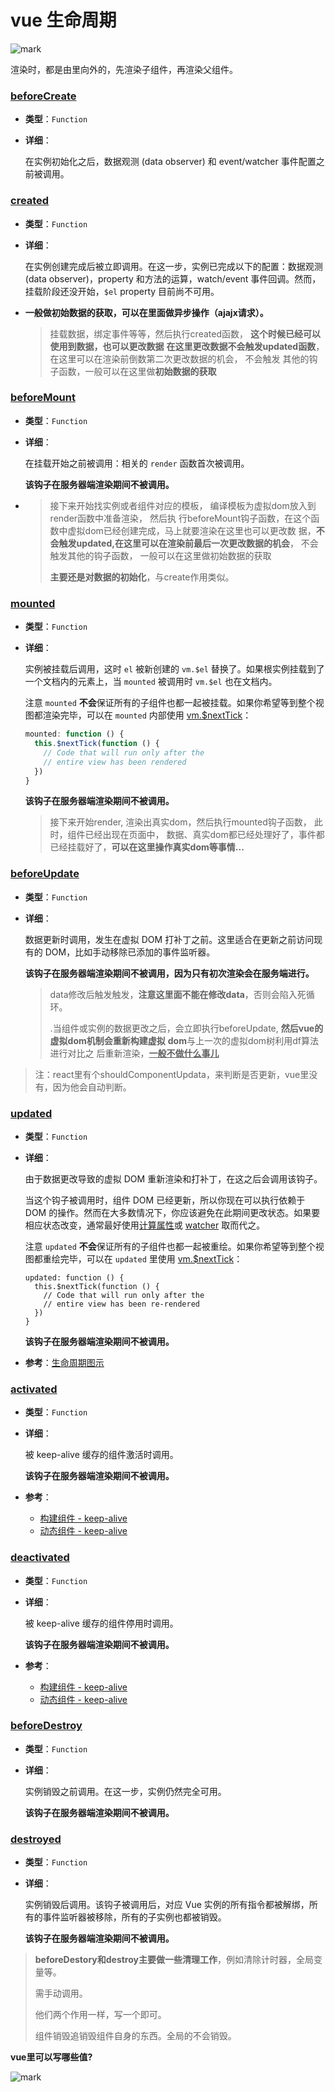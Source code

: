 # vue 生命周期

![mark](http://qiniu.wind-zhou.com/blog/210427/dmCm4b3067.png?imageslim)

渲染时，都是由里向外的，先渲染子组件，再渲染父组件。



### [beforeCreate](https://cn.vuejs.org/v2/api/#beforeCreate)

- **类型**：`Function`

- **详细**：

  在实例初始化之后，数据观测 (data observer) 和 event/watcher 事件配置之前被调用。

  

### [created](https://cn.vuejs.org/v2/api/#created)

- **类型**：`Function`

- **详细**：

  在实例创建完成后被立即调用。在这一步，实例已完成以下的配置：数据观测 (data observer)，property 和方法的运算，watch/event 事件回调。然而，挂载阶段还没开始，`$el` property 目前尚不可用。

  

- **一般做初始数据的获取，可以在里面做异步操作（ajajx请求）。**

  >挂载数据，绑定事件等等，然后执行created函数， **这个时候已经可以使用到数据，也可以更改数据**
  >**在这里更改数据不会触发updated函数**，在这里可以在渲染前倒数第二次更改数据的机会， 不会触发
  >其他的钩子函数，一般可以在这里做**初始数据的获取**

### [beforeMount](https://cn.vuejs.org/v2/api/#beforeMount)

- **类型**：`Function`

- **详细**：

  在挂载开始之前被调用：相关的 `render` 函数首次被调用。

  **该钩子在服务器端渲染期间不被调用。**

  

- 
  >接下来开始找实例或者组件对应的模板， 编译模板为虚拟dom放入到render函数中准备渲染， 然后执
  >行beforeMount钩子函数，在这个函数中虚拟dom已经创建完成，马上就要渲染在这里也可以更改数
  >据，**不会触发updated,在这里可以在渲染前最后一次更改数据的机会**， 不会触发其他的钩子函数，
  >一般可以在这里做初始数据的获取
  >
  >**主要还是对数据的初始化**，与create作用类似。 

### [mounted](https://cn.vuejs.org/v2/api/#mounted)

- **类型**：`Function`

- **详细**：

  实例被挂载后调用，这时 `el` 被新创建的 `vm.$el` 替换了。如果根实例挂载到了一个文档内的元素上，当 `mounted` 被调用时 `vm.$el` 也在文档内。

  注意 `mounted` **不会**保证所有的子组件也都一起被挂载。如果你希望等到整个视图都渲染完毕，可以在 `mounted` 内部使用 [vm.$nextTick](https://cn.vuejs.org/v2/api/#vm-nextTick)：

  ```js
  mounted: function () {
    this.$nextTick(function () {
      // Code that will run only after the
      // entire view has been rendered
    })
  }
  ```

  **该钩子在服务器端渲染期间不被调用。**

  >接下来开始render, 渲染出真实dom，然后执行mounted钩子函数， 此时，组件已经出现在页面中，
  >数据、真实dom都已经处理好了，事件都已经挂载好了，**可以在这里操作真实dom等事情...**

### [beforeUpdate](https://cn.vuejs.org/v2/api/#beforeUpdate)

- **类型**：`Function`

- **详细**：

  数据更新时调用，发生在虚拟 DOM 打补丁之前。这里适合在更新之前访问现有的 DOM，比如手动移除已添加的事件监听器。

  **该钩子在服务器端渲染期间不被调用，因为只有初次渲染会在服务端进行。**

  

  >data修改后触发触发，**注意这里面不能在修改data**，否则会陷入死循环。
  >
  >.当组件或实例的数据更改之后，会立即执行beforeUpdate, **然后vue的虚拟dom机制会重新构建虚拟**
  >**dom**与上一次的虚拟dom树利用df算法进行对比之 后重新渲染，<u>**一般不做什么事儿**</u>



>注：react里有个shouldComponentUpdata，来判断是否更新，vue里没有，因为他会自动判断。



### [updated](https://cn.vuejs.org/v2/api/#updated)

- **类型**：`Function`

- **详细**：

  由于数据更改导致的虚拟 DOM 重新渲染和打补丁，在这之后会调用该钩子。

  当这个钩子被调用时，组件 DOM 已经更新，所以你现在可以执行依赖于 DOM 的操作。然而在大多数情况下，你应该避免在此期间更改状态。如果要相应状态改变，通常最好使用[计算属性](https://cn.vuejs.org/v2/api/#computed)或 [watcher](https://cn.vuejs.org/v2/api/#watch) 取而代之。

  注意 `updated` **不会**保证所有的子组件也都一起被重绘。如果你希望等到整个视图都重绘完毕，可以在 `updated` 里使用 [vm.$nextTick](https://cn.vuejs.org/v2/api/#vm-nextTick)：

  ```
  updated: function () {
    this.$nextTick(function () {
      // Code that will run only after the
      // entire view has been re-rendered
    })
  }
  ```

  **该钩子在服务器端渲染期间不被调用。**

- **参考**：[生命周期图示](https://cn.vuejs.org/v2/guide/instance.html#生命周期图示)

### [activated](https://cn.vuejs.org/v2/api/#activated)

- **类型**：`Function`

- **详细**：

  被 keep-alive 缓存的组件激活时调用。

  **该钩子在服务器端渲染期间不被调用。**

- **参考**：

  - [构建组件 - keep-alive](https://cn.vuejs.org/v2/api/#keep-alive)
  - [动态组件 - keep-alive](https://cn.vuejs.org/v2/guide/components-dynamic-async.html#在动态组件上使用-keep-alive)

### [deactivated](https://cn.vuejs.org/v2/api/#deactivated)

- **类型**：`Function`

- **详细**：

  被 keep-alive 缓存的组件停用时调用。

  **该钩子在服务器端渲染期间不被调用。**

- **参考**：

  - [构建组件 - keep-alive](https://cn.vuejs.org/v2/api/#keep-alive)
  - [动态组件 - keep-alive](https://cn.vuejs.org/v2/guide/components-dynamic-async.html#在动态组件上使用-keep-alive)

### [beforeDestroy](https://cn.vuejs.org/v2/api/#beforeDestroy)

- **类型**：`Function`

- **详细**：

  实例销毁之前调用。在这一步，实例仍然完全可用。

  **该钩子在服务器端渲染期间不被调用。**

  

### [destroyed](https://cn.vuejs.org/v2/api/#destroyed)

- **类型**：`Function`

- **详细**：

  实例销毁后调用。该钩子被调用后，对应 Vue 实例的所有指令都被解绑，所有的事件监听器被移除，所有的子实例也都被销毁。

  **该钩子在服务器端渲染期间不被调用。**

>**beforeDestory和destroy主要做一些清理工作**，例如清除计时器，全局变量等。
>
>需手动调用。
>
>他们两个作用一样，写一个即可。
>
>组件销毁追销毁组件自身的东西。全局的不会销毁。







**vue里可以写哪些值?**



![mark](http://qiniu.wind-zhou.com/blog/210426/1BJ0Adg627.png?imageslim)





